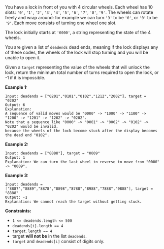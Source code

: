 You have a lock in front of you with 4 circular wheels. Each wheel has 10 slots: `'0'`, `'1'`, `'2'`, `'3'`, `'4'`, `'5'`, `'6'`, `'7'`, `'8'`, `'9'`. The wheels can rotate freely and wrap around: for example we can turn `'9'` to be `'0'`, or `'0'` to be `'9'`. Each move consists of turning one wheel one slot.

The lock initially starts at `'0000'`, a string representing the state of the 4 wheels.

You are given a list of `deadends` dead ends, meaning if the lock displays any of these codes, the wheels of the lock will stop turning and you will be unable to open it.

Given a `target` representing the value of the wheels that will unlock the lock, return the minimum total number of turns required to open the lock, or -1 if it is impossible.

**Example 1:**
```
Input: deadends = ["0201","0101","0102","1212","2002"], target = "0202"
Output: 6
Explanation: 
A sequence of valid moves would be "0000" -> "1000" -> "1100" -> "1200" -> "1201" -> "1202" -> "0202".
Note that a sequence like "0000" -> "0001" -> "0002" -> "0102" -> "0202" would be invalid,
because the wheels of the lock become stuck after the display becomes the dead end "0102".
```
**Example 2:**
```
Input: deadends = ["8888"], target = "0009"
Output: 1
Explanation: We can turn the last wheel in reverse to move from "0000" -> "0009".
```
**Example 3:**
```
Input: deadends = ["8887","8889","8878","8898","8788","8988","7888","9888"], target = "8888"
Output: -1
Explanation: We cannot reach the target without getting stuck.
```
**Constraints:**
- `1 <= deadends.length <= 500`
- `deadends[i].length == 4`
- `target.length == 4`
- target **will not be** in the list `deadends`.
- `target` and `deadends[i]` consist of digits only.